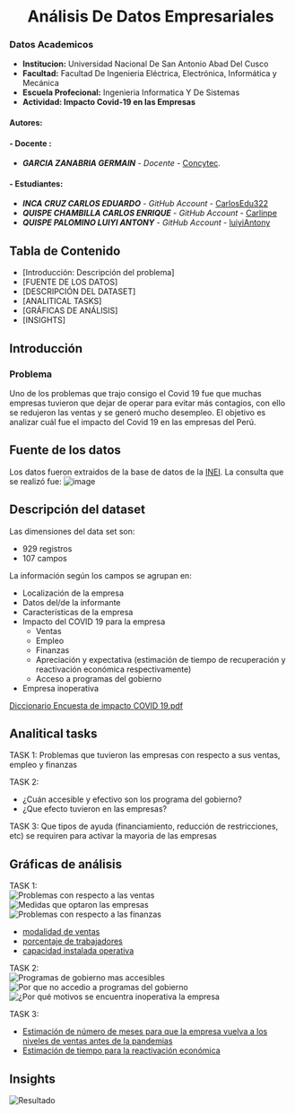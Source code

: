 # **<center>Análisis De Datos Empresariales </center>**

### Datos Academicos
  - **Institucion:** Universidad Nacional De San Antonio Abad Del Cusco
  - **Facultad:** Facultad De Ingenieria Eléctrica, Electrónica, Informática y Mecánica
  - **Escuela Profecional:** Ingenieria Informatica Y De Sistemas
  - **Actividad: Impacto Covid-19 en las Empresas**


  #### Autores:
  #### - Docente :
  - **_GARCIA ZANABRIA GERMAIN_** - _Docente_ - [Concytec](https://ctivitae.concytec.gob.pe/appDirectorioCTI/VerDatosInvestigador.do?id_investigador=34979).
  #### - Estudiantes:
  - **_INCA CRUZ CARLOS EDUARDO_** - _GitHub Account_ - [CarlosEdu322](https://github.com/CarlosEdu322)
  - **_QUISPE CHAMBILLA CARLOS ENRIQUE_** - _GitHub Account_ - [Carlinpe](https://github.com/Carlinpe)
  - **_QUISPE PALOMINO LUIYI ANTONY_** - _GitHub Account_ - [luiyiAntony](https://github.com/luiyiAntony)


## Tabla de Contenido
- [Introducción: Descripción del problema]
- [FUENTE DE LOS DATOS]
- [DESCRIPCIÓN DEL DATASET]
- [ANALITICAL TASKS]
- [GRÁFICAS DE ANÁLISIS]
- [INSIGHTS]

## Introducción
### Problema
Uno de los problemas que trajo consigo el Covid 19 fue que muchas empresas tuvieron que dejar de operar para evitar más contagios, con ello se redujeron las ventas y se generó mucho desempleo.
El objetivo es analizar cuál fue el impacto del Covid 19 en las empresas del Perú.

## Fuente de los datos
Los datos fueron extraidos de la base de datos de la [INEI](http://iinei.inei.gob.pe/microdatos/). La consulta que se realizó fue:
![image](https://user-images.githubusercontent.com/111087121/186062413-a5b363cd-871c-4544-bb1b-f7bb5e9a7d38.png)

## Descripción del dataset
Las dimensiones del data set son:
- 929 registros
- 107 campos

La información según los campos se agrupan en:
- Localización de la empresa
- Datos del/de la informante
- Características de la empresa
- Impacto del COVID 19 para la empresa
  - Ventas
  - Empleo
  - Finanzas
  - Apreciación y expectativa (estimación de tiempo de recuperación y reactivación económica respectivamente)
  - Acceso a programas del gobierno
- Empresa inoperativa

[Diccionario Encuesta de impacto COVID 19.pdf](https://github.com/Carlinpe/Impacto_Covid19_Empresas/files/9399170/Diccionario.Encuesta.de.impacto.COVID.19.pdf)

## Analitical tasks
TASK 1:
Problemas que tuvieron las empresas con respecto a sus ventas, empleo y finanzas

TASK 2:
- ¿Cuán accesible y efectivo son los programa del gobierno? 
- ¿Que efecto tuvieron en las empresas?

TASK 3:
Que tipos de ayuda (financiamiento, reducción de restricciones, etc) se requiren para activar la mayoria de las empresas

## Gráficas de análisis
TASK 1:
<br>
![Problemas con respecto a las ventas](https://user-images.githubusercontent.com/111087121/186065162-8df117e7-86b8-4e7a-8ccd-ed573886ac2f.svg)
![Medidas que optaron las empresas](https://user-images.githubusercontent.com/111087121/186065235-18c8bb37-b597-476c-b641-f4851f5d6beb.svg)
![Problemas con respecto a las finanzas](https://user-images.githubusercontent.com/111087121/186065249-11873bf2-bb17-4a8f-a89e-0e3b449e371a.svg)

- [modalidad de ventas](https://public.tableau.com/app/profile/luiyi.antony3599/viz/ImpactodelCovid19enlasempresasperuanas/Modalidaddeventas)
- [porcentaje de trabajadores](https://public.tableau.com/app/profile/luiyi.antony3599/viz/ImpactodelCovid19enlasempresasperuanas/Porcentajedetrabajadores)
- [capacidad instalada operativa](https://public.tableau.com/app/profile/luiyi.antony3599/viz/ImpactodelCovid19enlasempresasperuanas/Capacidadinstaladaoperativa)

TASK 2:
<br>
![Programas de gobierno mas accesibles](https://user-images.githubusercontent.com/111087121/186065328-6106b04f-dd1f-4d1d-91df-8947fbda748a.svg)
![Por que no accedio a programas del gobierno](https://user-images.githubusercontent.com/111087121/186065365-0e1c7137-74c5-4ee9-a89c-f9b33b57caa3.svg)
![¿Por qué motivos se encuentra inoperativa la empresa](https://user-images.githubusercontent.com/111087121/186065393-7e7fc5b3-6ddf-4b62-8f3d-c9bc08a8c028.svg)


TASK 3:
<br>
- [Estimación de número de meses para que la empresa vuelva a los niveles de ventas antes de la pandemias](https://public.tableau.com/app/profile/luiyi.antony3599/viz/ImpactodelCovid19enlasempresasperuanas/volveralosnivelesdeventasantesdelapandemia)
- [Estimación de tiempo para la reactivación económica](https://public.tableau.com/app/profile/luiyi.antony3599/viz/ImpactodelCovid19enlasempresasperuanas/Estimaciónreactivacióneconómica)

## Insights




![Resultado](./SistemadeTutoria_Images/Cronograma.png)
